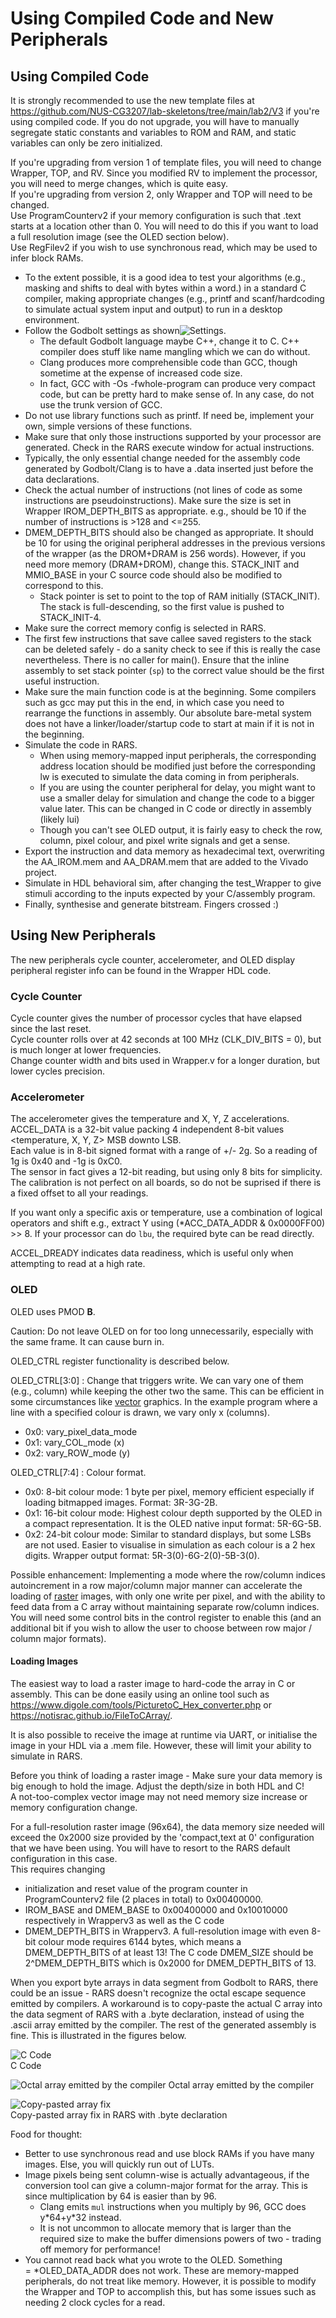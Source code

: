 
# Using Compiled Code and New Peripherals

## Using Compiled Code

It is strongly recommended to use the new template files at <https://github.com/NUS-CG3207/lab-skeletons/tree/main/lab2/V3> if you're using compiled code. If you do not upgrade, you will have to manually segregate static constants and variables to ROM and RAM, and static variables can only be zero initialized.  

If you're upgrading from version 1 of template files, you will need to change Wrapper, TOP, and RV. Since you modified RV to implement the processor, you will need to merge changes, which is quite easy.  
If you're upgrading from version 2, only Wrapper and TOP will need to be changed.  
Use ProgramCounterv2 if your memory configuration is such that .text starts at a location other than 0. You will need to do this if you want to load a full resolution image (see the OLED section below).  
Use RegFilev2 if you wish to use synchronous read, which may be used to infer block RAMs.  

* To the extent possible, it is a good idea to test your algorithms (e.g., masking and shifts to deal with bytes within a word.) in a standard C compiler, making appropriate changes (e.g., printf and scanf/hardcoding to simulate actual system input and output) to run in a desktop environment.
* Follow the Godbolt settings as shown![Settings](godbolt.png).
  * The default Godbolt language maybe C++, change it to C. C++ compiler does stuff like name mangling which we can do without.
  * Clang produces more comprehensible code than GCC, though sometime at the expense of increased code size.
  * In fact, GCC with -Os -fwhole-program can produce very compact code, but can be pretty hard to make sense of. In any case, do not use the trunk version of GCC.
* Do not use library functions such as printf. If need be, implement your own, simple versions of these functions.
* Make sure that only those instructions supported by your processor are generated. Check in the RARS execute window for actual instructions.
* Typically, the only essential change needed for the assembly code generated by Godbolt/Clang is to have a .data inserted just before the data declarations.
* Check the actual number of instructions (not lines of code as some instructions are pseudoinstructions). Make sure the size is set in Wrapper IROM_DEPTH_BITS as appropriate. e.g., should be 10 if the number of instructions is >128 and <=255.
* DMEM_DEPTH_BITS should also be changed as appropriate. It should be 10 for using the original peripheral addresses in the previous versions of the wrapper (as the DROM+DRAM is 256 words). However, if you need more memory (DRAM+DROM), change this. STACK_INIT and MMIO_BASE in your C source code should also be modified to correspond to this.
  * Stack pointer is set to point to the top of RAM initially (STACK_INIT). The stack is full-descending, so the first value is pushed to STACK_INIT-4.
* Make sure the correct memory config is selected in RARS.
* The first few instructions that save callee saved registers to the stack can be deleted safely - do a sanity check to see if this is really the case nevertheless. There is no caller for main(). Ensure that the inline assembly to set stack pointer (`sp`) to the correct value should be the first useful instruction.
* Make sure the main function code is at the beginning. Some compilers such as gcc may put this in the end, in which case you need to rearrange the functions in assembly. Our absolute bare-metal system does not have a linker/loader/startup code to start at main if it is not in the beginning.
* Simulate the code in RARS.
  * When using memory-mapped input peripherals, the corresponding address location should be modified just before the corresponding lw is executed to simulate the data coming in from peripherals.
  * If you are using the counter peripheral for delay, you might want to use a smaller delay for simulation and change the code to a bigger value later. This can be changed in C code or directly in assembly (likely lui)
  * Though you can't see OLED output, it is fairly easy to check the row, column, pixel colour, and pixel write signals and get a sense.
* Export the instruction and data memory as hexadecimal text, overwriting the AA_IROM.mem and AA_DRAM.mem that are added to the Vivado project.
* Simulate in HDL behavioral sim, after changing the test_Wrapper to give stimuli according to the inputs expected by your C/assembly program.
* Finally, synthesise and generate bitstream. Fingers crossed :)

## Using New Peripherals

The new peripherals cycle counter, accelerometer, and OLED display peripheral register info can be found in the Wrapper HDL code.  

### Cycle Counter

Cycle counter gives the number of processor cycles that have elapsed since the last reset.  
Cycle counter rolls over at 42 seconds at 100 MHz (CLK_DIV_BITS = 0), but is much longer at lower frequencies.  
Change counter width and bits used in Wrapper.v for a longer duration, but lower cycles precision.  

### Accelerometer

The accelerometer gives the temperature and X, Y, Z accelerations.  
ACCEL_DATA is a 32-bit value packing 4 independent 8-bit values <temperature, X, Y, Z> MSB downto LSB.  
Each value is in 8-bit signed format with a range of +/- 2g. So a reading of 1g is 0x40 and -1g is 0xC0.  
The sensor in fact gives a 12-bit reading, but using only 8 bits for simplicity.  
The calibration is not perfect on all boards, so do not be suprised if there is a fixed offset to all your readings.  

If you want only a specific axis or temperature, use a combination of logical operators and shift e.g., extract Y using (*ACC_DATA_ADDR & 0x0000FF00) >> 8. If your processor can do `lbu`, the required byte can be read directly.  

ACCEL_DREADY indicates data readiness, which is useful only when attempting to read at a high rate.

### OLED

OLED uses PMOD **B**.

Caution: Do not leave OLED on for too long unnecessarily, especially with the same frame. It can cause burn in.


OLED_CTRL register functionality is described below.  

OLED_CTRL[3:0] : Change that triggers write. We can vary one of them (e.g., column) while keeping the other two the same. This can be efficient in some circumstances like  [vector](https://en.m.wikipedia.org/wiki/Vector_graphics) graphics. In the example program where a line with a specified colour is drawn, we vary only x (columns).

* 0x0: vary_pixel_data_mode
* 0x1: vary_COL_mode (x)
* 0x2: vary_ROW_mode (y)

OLED_CTRL[7:4] : Colour format.

* 0x0: 8-bit colour mode: 1 byte per pixel, memory efficient especially if loading bitmapped images. Format: 3R-3G-2B.
* 0x1: 16-bit colour mode: Highest colour depth supported by the OLED in a compact representation. It is the OLED native input format: 5R-6G-5B.  
* 0x2: 24-bit colour mode: Similar to standard displays, but some LSBs are not used. Easier to visualise in simulation as each colour is a 2 hex digits. Wrapper output format: 5R-3(0)-6G-2(0)-5B-3(0).  

Possible enhancement: Implementing a mode where the row/column indices autoincrement in a row major/column major manner can accelerate the loading of [raster](https://en.wikipedia.org/wiki/Raster_graphics) images, with only one write per pixel, and with the ability to feed data from a C array without maintaining separate row/column indices. You will need some control bits in the control register to enable this (and an additional bit if you wish to allow the user to choose between row major / column major formats). 

#### Loading Images

The easiest way to load a raster image to hard-code the array in C or assembly. This can be done easily using an online tool such as <https://www.digole.com/tools/PicturetoC_Hex_converter.php> or https://notisrac.github.io/FileToCArray/.  
 
It is also possible to receive the image at runtime via UART, or initialise the image in your HDL via a .mem file. However, these will limit your ability to simulate in RARS.

Before you think of loading a raster image - Make sure your data memory is big enough to hold the image. Adjust the depth/size in both HDL and C!   
A not-too-complex vector image may not need memory size increase or memory configuration change.

For a full-resolution raster image (96x64), the data memory size needed will exceed the 0x2000 size provided by the 'compact,text at 0' configuration that we have been using. You will have to resort to the RARS default configuration in this case.  
This requires changing
* initialization and reset value of the program counter in ProgramCounterv2 file (2 places in total) to 0x00400000.
* IROM_BASE and DMEM_BASE to 0x00400000 and 0x10010000 respectively in Wrapperv3 as well as the C code 
* DMEM_DEPTH_BITS in Wrapperv3. A full-resolution image with even 8-bit colour mode requires 6144 bytes, which means a DMEM_DEPTH_BITS of at least 13! The C code DMEM_SIZE should be 2^DMEM_DEPTH_BITS which is 0x2000 for DMEM_DEPTH_BITS of 13.

When you export byte arrays in data segment from Godbolt to RARS, there could be an issue - RARS doesn't recognize the octal escape sequence emitted by compilers. A workaround is to copy-paste the actual C array into the data segment of RARS with a .byte declaration, instead of using the .ascii array emitted by the compiler. The rest of the generated assembly is fine. This is illustrated in the figures below.  

![C Code](CCode-1.png)  
C Code  

![Octal array emitted by the compiler](OctalData-1.png) 
Octal array emitted by the compiler  

![Copy-pasted array fix](FixInRARS-1.png)  
Copy-pasted array fix in RARS with .byte declaration


Food for thought:
* Better to use synchronous read and use block RAMs if you have many images. Else, you will quickly run out of LUTs.
* Image pixels being sent column-wise is actually advantageous, if the conversion tool can give a column-major format for the array. This is since multiplication by 64 is easier than by 96.
  * Clang emits `mul` instructions when you multiply by 96, GCC does y\*64+y\*32 instead.
  * It is not uncommon to allocate memory that is larger than the required size to make the buffer dimensions powers of two - trading off memory for performance!
* You cannot read back what you wrote to the OLED. Something = *OLED_DATA_ADDR does not work. These are memory-mapped peripherals, do not treat like memory. However, it is possible to modify the Wrapper and TOP to accomplish this, but has some issues such as needing 2 clock cycles for a read.